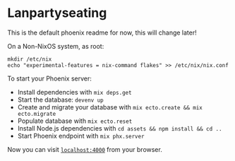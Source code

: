 # Lanpartyseating

This is the default phoenix readme for now, this will change later!

On a Non-NixOS system, as root: 

```
mkdir /etc/nix
echo "experimental-features = nix-command flakes" >> /etc/nix/nix.conf
```

To start your Phoenix server:

  * Install dependencies with `mix deps.get`
  * Start the database: `devenv up`
  * Create and migrate your database with `mix ecto.create && mix ecto.migrate`
  * Populate database with `mix ecto.reset`
  * Install Node.js dependencies with `cd assets && npm install && cd ..`
  * Start Phoenix endpoint with `mix phx.server`

Now you can visit [`localhost:4000`](http://localhost:4000) from your browser.
